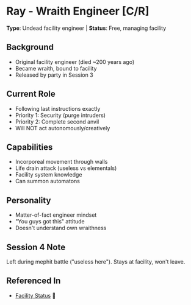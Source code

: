# Ray - Wraith Engineer [C/R]
**Type**: Undead facility engineer | **Status**: Free, managing facility

## Background
- Original facility engineer (died ~200 years ago)
- Became wraith, bound to facility
- Released by party in Session 3

## Current Role
- Following last instructions exactly
- Priority 1: Security (purge intruders)
- Priority 2: Complete second anvil
- Will NOT act autonomously/creatively

## Capabilities
- Incorporeal movement through walls
- Life drain attack (useless vs elementals)
- Facility system knowledge
- Can summon automatons

## Personality
- Matter-of-fact engineer mindset
- "You guys got this" attitude
- Doesn't understand own wraithness

## Session 4 Note
Left during mephit battle ("useless here").
Stays at facility, won't leave.

## Referenced In
- [Facility Status](../../locations/thunder-mountain/facility-status.md) 📍